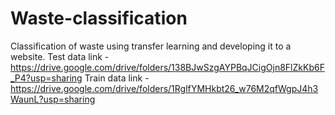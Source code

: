 # Waste-classification
Classification of waste using transfer learning and developing it to a website.
Test data link - https://drive.google.com/drive/folders/138BJwSzgAYPBqJCigOjn8FlZkKb6F_P4?usp=sharing
Train data link - https://drive.google.com/drive/folders/1RglfYMHkbt26_w76M2qfWgpJ4h3WaunL?usp=sharing

